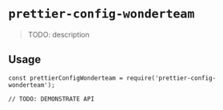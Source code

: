# `prettier-config-wonderteam`

> TODO: description

## Usage

```
const prettierConfigWonderteam = require('prettier-config-wonderteam');

// TODO: DEMONSTRATE API
```
